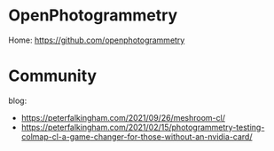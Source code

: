 # OpenPhotogrammetry
Home: https://github.com/openphotogrammetry

# Community
blog:
- https://peterfalkingham.com/2021/09/26/meshroom-cl/
- https://peterfalkingham.com/2021/02/15/photogrammetry-testing-colmap-cl-a-game-changer-for-those-without-an-nvidia-card/
